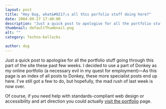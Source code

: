 ```yaml
---
layout: post
title: "Hey Dug, what&#8217;s all this porfolio stuff doing here?"
date: 2004-09-27 17:40:00
description: "Just a quick post to apologise for all the portfolio stuff going through this part of the site these past few weeks. I decided to use a part of Donkey as my online portfolio (a necessary evil in my quest&#8230;"
thumbnail: defaultThumbnail.png
alt: ""
category: Techno-bollocks

author: dug
---
```


<p>Just a quick post to apologise for all the portfolio stuff going through this part of the site these past few weeks. I decided to use a part of Donkey as my online portfolio (a necessary evil in my quest for employment)&#8212;As this page is an index of all posts to Donkey, these more specialist posts end up here. I've still got a few to do, but hopefully, the mad rush of last week is now over.</p>

<p>Of course, if you need help with standards-compliant web design or accessibility and art direction you could actually <a href="/portfolio/recent/">visit the portfolio</a> page.</p>
